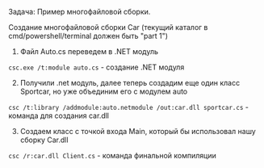 Задача: Пример многофайловой сборки.

Создание многофайловой сборки Car
(текущий каталог в cmd/powershell/terminal должен быть "part 1")


1. Файл Auto.cs переведем в .NET модуль

```csc.exe /t:module auto.cs``` - создание .NET модуля 

2. Получили .net модуль, далее теперь создадим еще один класс Sportcar, но уже объединим его с модулем auto

```csc /t:library /addmodule:auto.netmodule /out:car.dll sportcar.cs``` - команда для создания car.dll

3. Создаем класс с точкой входа Main, который бы использовал нашу сборку Car.dll

```csc /r:car.dll Client.cs``` - команда финальной компиляции



